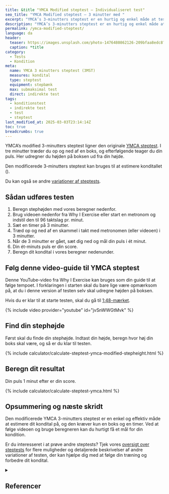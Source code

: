 ```yaml
---
title: &title "YMCA Modified steptest – Individualiseret test"
seo_title: "YMCA Modified steptest – 3 minutter med "
excerpt: "YMCA’s 3-minutters steptest er en hurtig og enkel måde at teste din kondition på ved hjælp af en step-rutine og pulsmåling."
description: "YMCA’s 3-minutters steptest er en hurtig og enkel måde at teste din kondition på ved hjælp af en step-rutine og pulsmåling."
permalink: /ymca-modified-steptest/
language: da
header:
  teaser: https://images.unsplash.com/photo-1476480862126-209bfaa8edc8?q=60&w=400&h=300&auto=format&fit=crop&ixlib=rb-4.0.3&ixid=M3wxMjA3fDB8MHxwaG90by1wYWdlfHx8fGVufDB8fHx8fA%3D%3D
  caption: *title
category:
  - Tests
  - Kondition
meta:
  name: YMCA 3 minutters steptest (3MST)
  measures: kondital
  type: steptest
  equipment: stepbænk
  max: submaksimal test
  direct: indirekte test
tags:
  - konditionstest
  - indirekte test
  - test
  - steptest
last_modified_at: 2025-03-03T23:14:14Z
toc: true
breadcrumbs: true
---
```


YMCA’s modified 3-minutters steptest ligner den originale [YMCA steptest](/ymca-3-minutters-steptest/). I tre minutter træder du op og ned af en boks, og efterfølgende teager du din puls. Her udregner du højden på boksen ud fra din højde.

Den modificerede 3-minutters steptest kan bruges til at estimere konditallet ().

Du kan også se andre [variationer af steptests](/kondital-fra-steptest/).

## Sådan udføres testen

1. Beregn stephøjden med vores beregner nedenfor.
2. Brug videoen nedenfor fra Why I Exercise eller start en metronom og indstil den til 96 taktslag pr. minut.
3. Sæt en timer på 3 minutter.
4. Træd op og ned af en skammel i takt med metronomen (eller videoen) i 3 minutter.
5. Når de 3 minutter er gået, sæt dig ned og mål din puls i ét minut.
6. Din ét-minuts puls er din score.
7. Beregn dit kondital i vores beregner nedenunder.

## Følg denne video-guide til YMCA steptest

Denne YouTube-video fra Why I Exercise kan bruges som din guide til at følge tempoet. I forklaringen i starten skal du bare lige være opmærksom på, at du i denne version af testen selv skal udregne højden på boksen.

Hvis du er klar til at starte testen, skal du gå til [1:48-mærket](https://youtu.be/jvSnWWGtMvk?t=108).

{% include video provider="youtube" id="jvSnWWGtMvk" %}

## Find din stephøjde

Først skal du finde din stephøjde. Indtast din højde, beregn hvor høj din boks skal være, og så er du klar til testen.

{% include calculator/calculate-steptest-ymca-modified-stepheight.html %}

## Beregn dit resultat

Din puls 1 minut efter er din score. 

{% include calculator/calculate-steptest-ymca.html %}

## Opsummering og næste skridt

Den modificerede YMCA 3-minutters steptest er en enkel og effektiv måde at estimere dit kondital på, og den kræver kun en boks og en timer. Ved at følge videoen og bruge beregneren kan du hurtigt få et mål for din kondition.

Er du interesseret i at prøve andre steptests? Tjek vores [oversigt over steptests](/kondital-fra-steptest/) for flere muligheder og detaljerede beskrivelser af andre variationer af testen, der kan hjælpe dig med at følge din træning og forbedre dit kondital.

<details markdown="1" class="references">
  <summary><h2 id="references">Referencer</h2></summary>

- Bennett, H., Parfitt, G., Davison, K., & Eston, R. (2016). Validity of Submaximal Step Tests to Estimate Maximal Oxygen Uptake in Healthy Adults. Sports Medicine (Auckland, N.Z.), 46(5), 737–750. <https://doi.org/10.1007/s40279-015-0445-1>
- Castro-Piñero, J., Marin-Jimenez, N., Fernandez-Santos, J. R., Martin-Acosta, F., Segura-Jimenez, V., Izquierdo-Gomez, R., Ruiz, J. R., & Cuenca-Garcia, M. (2021). Criterion-Related Validity of Field-Based Fitness Tests in Adults: A Systematic Review. Journal of Clinical Medicine, 10(16), 3743. <https://doi.org/10.3390/jcm10163743>
</details>
